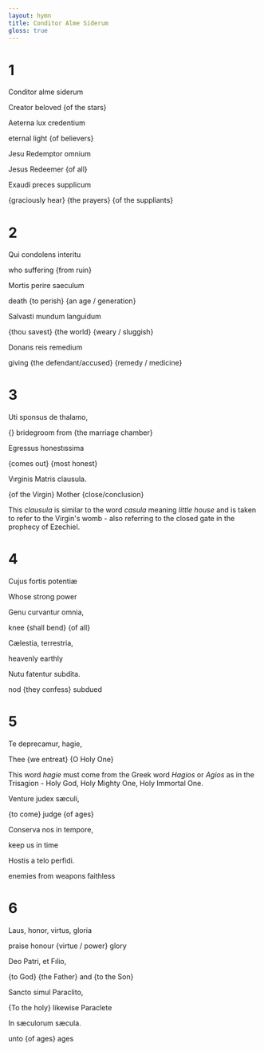 ```yaml
---
layout: hymn
title: Conditor Alme Siderum
gloss: true
---
```


# 1

<div data-gloss>
<p>Conditor alme siderum</p>
<p>Creator beloved {of the stars}</p>
</div>

<div data-gloss>
<p>Aeterna lux credentium</p>
<p>eternal light {of believers}</p>
</div>

<div data-gloss>
<p>Jesu Redemptor omnium</p>
<p>Jesus Redeemer {of all}</p>
</div>

<div data-gloss>
<p>Exaudi preces supplicum</p>
<p>{graciously hear} {the prayers} {of the suppliants}</p>
</div>

# 2

<div data-gloss>
<p>Qui condolens interitu</p>
<p>who suffering {from ruin}</p>
</div>

<div data-gloss>
<p>Mortis perire saeculum</p>
<p>death {to perish} {an age / generation}</p>
</div>

<div data-gloss>
<p>Salvasti mundum languidum</p>
<p>{thou savest} {the world} {weary / sluggish}</p>
</div>

<div data-gloss>
<p>Donans reis remedium</p>
<p>giving {the defendant/accused} {remedy / medicine}</p>
</div>



# 3

<div data-gloss>
<p>Uti sponsus de thalamo,</p>
<p>{} bridegroom from {the marriage chamber}</p>
</div>

<div data-gloss>
<p>Egressus honestıssima
</p>
<p>{comes out} {most honest}</p>
</div>

<div data-gloss>
<p>Vırginis Matris clausula.
</p>
<p>{of the Virgin} Mother {close/conclusion}</p>
</div>

This *clausula* is similar to the word *casula* meaning *little house* and is taken to refer to the Virgin's womb - also referring to the closed gate in the prophecy of Ezechiel.

# 4

<div data-gloss>
<p>Cujus fortis potentiæ
</p>
<p>Whose strong power</p>
</div>

<div data-gloss>
<p>Genu curvantur omnia,
</p>
<p>knee {shall bend} {of all}</p>
</div>

<div data-gloss>
<p>Cælestia, terrestria,
</p>
<p>heavenly earthly</p>
</div>

<div data-gloss>
<p>Nutu fatentur subdita.
</p>
<p>nod {they confess} subdued</p>
</div>

# 5

<div data-gloss>
<p>Te deprecamur, hagie,
</p>
<p>Thee {we entreat} {O Holy One}</p>
</div>

This word *hagie* must come from the Greek word *Hagios* or *Agios* as in the Trisagion - Holy God, Holy Mighty One, Holy Immortal One.

<div data-gloss>
<p>Venture judex sæculi,
</p>
<p>{to come} judge {of ages}</p>
</div>

<div data-gloss>
<p>Conserva nos in tempore,
</p>
<p>keep us in time</p>
</div>

<div data-gloss>
<p>Hostis a telo perfidi.
</p>
<p>enemies from weapons faithless</p>
</div>

# 6

<div data-gloss>
<p>Laus, honor, virtus, gloria
</p>
<p>praise honour {virtue / power} glory</p>
</div>

<div data-gloss>
<p>Deo Patri, et Fılio,
</p>
<p>{to God} {the Father} and {to the Son}</p>
</div>

<div data-gloss>
<p>Sancto simul Paraclito,
</p>
<p>{To the holy} likewise Paraclete</p>
</div>

<div data-gloss>
<p>In sæculorum sæcula.
</p>
<p>unto {of ages} ages</p>
</div>


